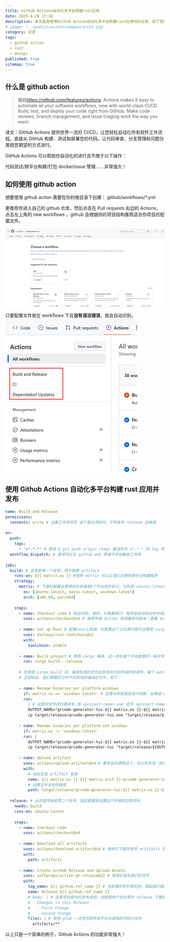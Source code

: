```yaml
---
title: Github Actions自动化多平台构建rust应用
date: 2025-4-28 17:38
description: 本文是我使用Github Action自动化多平台构建rust应用时的记录，踩了很多坑，记录下来希望能帮到好朋友们。
# image: "../public/assets/images/arch1.jpg"
category: 记录
tags:
  - github action
  - rust
  - devops
published: true
sitemap: true
---
```


## 什么是 github action

> 摘自<https://github.com/features/actions>: Actions makes it easy to automate all your software workflows, now with world-class CI/CD. Build, test, and deploy your code right from GitHub. Make code reviews, branch management, and issue triaging work the way you want.

译文：GitHub Actions 提供世界一流的 CI/CD，让您轻松自动化所有软件工作流程。直接从 GitHub 构建、测试和部署您的代码。让代码审查、分支管理和问题分类按您期望的方式进行。

GitHub Actions 可以帮助你自动化的进行且不限于以下操作：

代码测试/跨平台构建/打包 docker/issue 管理...... 非常强大！

## 如何使用 github action

想要使用 github action 需要在你的根目录下创建：.github/workflows/\*.yml

更推荐你进入自己的 github 仓库，然后点击在 Pull requests 右边的 Actions，点击左上角的 new workflows ，github 会根据你的项目结构推荐适合你项目的配置文件。

![rust-workflow](../public/assets/images/rust-workflow.png)

只要配置文件放在 workflows 下且**没有语法错误**，就会自动识别。
![rust-workflow2](../public/assets/images/rust-workflow2.png)

## 使用 Github Actions 自动化多平台构建 rust 应用并发布

```yaml
name: Build and Release
permissions:
  contents: write # 设置工作流可写 这个是必须加的，不然发布 release 会报错

on:
  push:
    tags:
      - "v*.*.*" # 使用 $ git push origin <tag> 推送符合 v*.*.* 的 tag 时会触发工作流运行 比如 v0.1.0
  workflow_dispatch: # 使得可以在 github web 界面中手动触发工作流

jobs:
  build: # 这里是第一个任务，用于构建 artifact
    runs-on: ${{ matrix.os }} #使用 matrix 可以让我们方便的跨平台构建程序
    strategy:
      matrix: # 下面的配置会使得本任务使用6个平台同步执行，分别是 ubuntu-latest-x86_64, ubuntu-latest-aarch64, macos-latest-x86_64, macos-latest-aarch64, windows-latest-x86_64, windows-latest-aarch64
        os: [ubuntu-latest, macos-latest, windows-latest]
        arch: [x86_64, aarch64]

    steps:
      - name: Checkout code # 检出代码，是的，只需要两行，程序会自动检出你仓库的代码
        uses: actions/checkout@v4 # 推荐所有 Action 采用最新的版本！查看 Action 最新版本可以在 github 直接搜索对应名称的仓库，如：actions/checkout

      - name: Set up Rust # 配置rust工具链，在配置这个之后我们就可以使用 cargo 命令了
        uses: dtolnay/rust-toolchain@v1
        with:
          toolchain: stable

      - name: Build project # 使用 cargo 编译，这一步在每个平台都是同一条命令，无需额外处理
        run: cargo build --release

      # 在使用 cargo build 后，编译形成的文件会存在执行机的临时目录中，每个 matrix 的目录都是独立的，但他们的名称都叫<project-name>（如果是windows系统则是<project-name>.exe）
      # 正因如此，我们需要区分开不同系统的编译后文件，如下：

      - name: Rename binaries per platform windows
        if: matrix.os == 'windows-latest' # 这里对系统类型进行判断，如果是 windows 系统，文件名末尾要加上 exe ，
        run:
          | # 这里对文件进行重命名 将 <project-name>.exe 变为 <project-name>-<system-name>-<arch-name>.exe
          OUTPUT_NAME="qrcode-generator-tui-${{ matrix.os }}-${{ matrix.arch }}"
          cp target/release/qrcode-generator-tui.exe "target/release/${OUTPUT_NAME}.exe"

      - name: Rename binaries per platform not windows
        if: matrix.os != 'windows-latest'
        run: |
          OUTPUT_NAME="qrcode-generator-tui-${{ matrix.os }}-${{ matrix.arch }}"
          cp target/release/qrcode-generator-tui "target/release/${OUTPUT_NAME}"

      - name: Upload artifact
        uses: actions/upload-artifact@v4 # 重命名后使用这个，可以将本地（执行机）的文件，上传到 github 服务器 作为“构建产物（artifact)，因为每个执行机都会运行，所以会上传六个文件
        with:
          # 动态生成 artifact 名称
          name: ${{ matrix.os }}-${{ matrix.arch }}-qrcode-generator-tui # 这里的 name 是 artifact 的 name ，用来区分 artifact，与真实文件名无关，在后面会用到
          # 设置文件本地的路径
          path: target/release/qrcode-generator-tui-${{ matrix.os }}-${{ matrix.arch }}${{ matrix.os == 'windows-latest' && '.exe' || '' }}

  release: # 从这里开始是第二个任务，因此要重新设置运行环境和拉取代码
    needs: build
    runs-on: ubuntu-latest

    steps:
      - name: Checkout code
        uses: actions/checkout@v4

      - name: Download all artifacts
        uses: actions/download-artifact@v4 # 使用它下载所有的 artifacts 到当前环境，就是我们之前上传的那六个！
        with:
          path: artifacts

      - name: Create GitHub Release and Upload Assets
        uses: softprops/action-gh-release@v2 # 使用它发布我们的文件
        with:
          tag_name: ${{ github.ref_name }} # 当前事件的引用名称，假如我们推送时使用的是 tag 这里就会是 tag 名，如果是 push 则是分支名
          name: Release ${{ github.ref_name }}
          # body: | # 这里写的是你的发布说明，也就是用户在仓库的 release 下看到的！
          #   Changes in this Release
          #   - First Change
          #   - Second Change
          files: | # 使用 glob 一次性匹配所有平台与架构的可执行文件
            artifacts/**
```

以上只是一个简单的例子，Github Actions 的功能非常强大！
